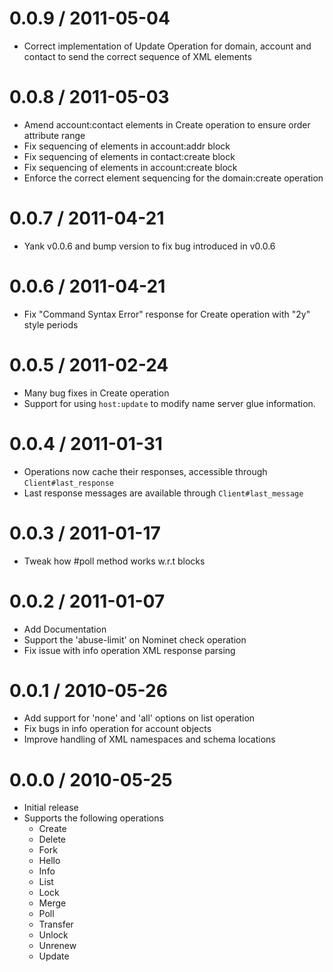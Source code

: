
0.0.9 / 2011-05-04 
==================

  * Correct implementation of Update Operation for domain, account and contact to send
    the correct sequence of XML elements

0.0.8 / 2011-05-03
==================

  * Amend account:contact elements in Create operation to ensure order attribute range
  * Fix sequencing of elements in account:addr block
  * Fix sequencing of elements in contact:create block
  * Fix sequencing of elements in account:create block
  * Enforce the correct element sequencing for the domain:create operation

0.0.7 / 2011-04-21
==================

  * Yank v0.0.6 and bump version to fix bug introduced in v0.0.6

0.0.6 / 2011-04-21
==================

  * Fix "Command Syntax Error" response for Create operation with "2y" style periods

0.0.5 / 2011-02-24
==================

  * Many bug fixes in Create operation
  * Support for using `host:update` to modify name server glue information.

0.0.4 / 2011-01-31
==================

  * Operations now cache their responses, accessible through `Client#last_response`
  * Last response messages are available through `Client#last_message`

0.0.3 / 2011-01-17 
==================

  * Tweak how #poll method works w.r.t blocks

0.0.2 / 2011-01-07
==================

  * Add Documentation
  * Support the 'abuse-limit' on Nominet check operation
  * Fix issue with info operation XML response parsing

0.0.1 / 2010-05-26
==================

  * Add support for 'none' and 'all' options on list operation
  * Fix bugs in info operation for account objects
  * Improve handling of XML namespaces and schema locations

0.0.0 / 2010-05-25
==================

  * Initial release
  * Supports the following operations
    * Create
    * Delete
    * Fork
    * Hello
    * Info
    * List
    * Lock
    * Merge
    * Poll
    * Transfer
    * Unlock
    * Unrenew
    * Update
